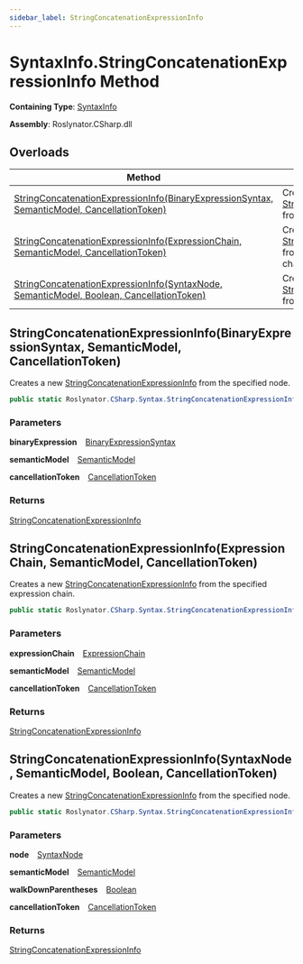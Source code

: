 ```yaml
---
sidebar_label: StringConcatenationExpressionInfo
---
```


# SyntaxInfo\.StringConcatenationExpressionInfo Method

**Containing Type**: [SyntaxInfo](../index.md)

**Assembly**: Roslynator\.CSharp\.dll

## Overloads

| Method | Summary |
| ------ | ------- |
| [StringConcatenationExpressionInfo(BinaryExpressionSyntax, SemanticModel, CancellationToken)](#Roslynator_CSharp_SyntaxInfo_StringConcatenationExpressionInfo_Microsoft_CodeAnalysis_CSharp_Syntax_BinaryExpressionSyntax_Microsoft_CodeAnalysis_SemanticModel_System_Threading_CancellationToken_) | Creates a new [StringConcatenationExpressionInfo](../../Syntax/StringConcatenationExpressionInfo/index.md) from the specified node\. |
| [StringConcatenationExpressionInfo(ExpressionChain, SemanticModel, CancellationToken)](#Roslynator_CSharp_SyntaxInfo_StringConcatenationExpressionInfo_Roslynator_CSharp_ExpressionChain__Microsoft_CodeAnalysis_SemanticModel_System_Threading_CancellationToken_) | Creates a new [StringConcatenationExpressionInfo](../../Syntax/StringConcatenationExpressionInfo/index.md) from the specified expression chain\. |
| [StringConcatenationExpressionInfo(SyntaxNode, SemanticModel, Boolean, CancellationToken)](#Roslynator_CSharp_SyntaxInfo_StringConcatenationExpressionInfo_Microsoft_CodeAnalysis_SyntaxNode_Microsoft_CodeAnalysis_SemanticModel_System_Boolean_System_Threading_CancellationToken_) | Creates a new [StringConcatenationExpressionInfo](../../Syntax/StringConcatenationExpressionInfo/index.md) from the specified node\. |

## StringConcatenationExpressionInfo\(BinaryExpressionSyntax, SemanticModel, CancellationToken\) <a id="Roslynator_CSharp_SyntaxInfo_StringConcatenationExpressionInfo_Microsoft_CodeAnalysis_CSharp_Syntax_BinaryExpressionSyntax_Microsoft_CodeAnalysis_SemanticModel_System_Threading_CancellationToken_"></a>

  
Creates a new [StringConcatenationExpressionInfo](../../Syntax/StringConcatenationExpressionInfo/index.md) from the specified node\.

```csharp
public static Roslynator.CSharp.Syntax.StringConcatenationExpressionInfo StringConcatenationExpressionInfo(Microsoft.CodeAnalysis.CSharp.Syntax.BinaryExpressionSyntax binaryExpression, Microsoft.CodeAnalysis.SemanticModel semanticModel, System.Threading.CancellationToken cancellationToken = default)
```

### Parameters

**binaryExpression** &ensp; [BinaryExpressionSyntax](https://docs.microsoft.com/en-us/dotnet/api/microsoft.codeanalysis.csharp.syntax.binaryexpressionsyntax)

**semanticModel** &ensp; [SemanticModel](https://docs.microsoft.com/en-us/dotnet/api/microsoft.codeanalysis.semanticmodel)

**cancellationToken** &ensp; [CancellationToken](https://docs.microsoft.com/en-us/dotnet/api/system.threading.cancellationtoken)

### Returns

[StringConcatenationExpressionInfo](../../Syntax/StringConcatenationExpressionInfo/index.md)

## StringConcatenationExpressionInfo\(ExpressionChain, SemanticModel, CancellationToken\) <a id="Roslynator_CSharp_SyntaxInfo_StringConcatenationExpressionInfo_Roslynator_CSharp_ExpressionChain__Microsoft_CodeAnalysis_SemanticModel_System_Threading_CancellationToken_"></a>

  
Creates a new [StringConcatenationExpressionInfo](../../Syntax/StringConcatenationExpressionInfo/index.md) from the specified expression chain\.

```csharp
public static Roslynator.CSharp.Syntax.StringConcatenationExpressionInfo StringConcatenationExpressionInfo(in Roslynator.CSharp.ExpressionChain expressionChain, Microsoft.CodeAnalysis.SemanticModel semanticModel, System.Threading.CancellationToken cancellationToken = default)
```

### Parameters

**expressionChain** &ensp; [ExpressionChain](../../ExpressionChain/index.md)

**semanticModel** &ensp; [SemanticModel](https://docs.microsoft.com/en-us/dotnet/api/microsoft.codeanalysis.semanticmodel)

**cancellationToken** &ensp; [CancellationToken](https://docs.microsoft.com/en-us/dotnet/api/system.threading.cancellationtoken)

### Returns

[StringConcatenationExpressionInfo](../../Syntax/StringConcatenationExpressionInfo/index.md)

## StringConcatenationExpressionInfo\(SyntaxNode, SemanticModel, Boolean, CancellationToken\) <a id="Roslynator_CSharp_SyntaxInfo_StringConcatenationExpressionInfo_Microsoft_CodeAnalysis_SyntaxNode_Microsoft_CodeAnalysis_SemanticModel_System_Boolean_System_Threading_CancellationToken_"></a>

  
Creates a new [StringConcatenationExpressionInfo](../../Syntax/StringConcatenationExpressionInfo/index.md) from the specified node\.

```csharp
public static Roslynator.CSharp.Syntax.StringConcatenationExpressionInfo StringConcatenationExpressionInfo(Microsoft.CodeAnalysis.SyntaxNode node, Microsoft.CodeAnalysis.SemanticModel semanticModel, bool walkDownParentheses = true, System.Threading.CancellationToken cancellationToken = default)
```

### Parameters

**node** &ensp; [SyntaxNode](https://docs.microsoft.com/en-us/dotnet/api/microsoft.codeanalysis.syntaxnode)

**semanticModel** &ensp; [SemanticModel](https://docs.microsoft.com/en-us/dotnet/api/microsoft.codeanalysis.semanticmodel)

**walkDownParentheses** &ensp; [Boolean](https://docs.microsoft.com/en-us/dotnet/api/system.boolean)

**cancellationToken** &ensp; [CancellationToken](https://docs.microsoft.com/en-us/dotnet/api/system.threading.cancellationtoken)

### Returns

[StringConcatenationExpressionInfo](../../Syntax/StringConcatenationExpressionInfo/index.md)

